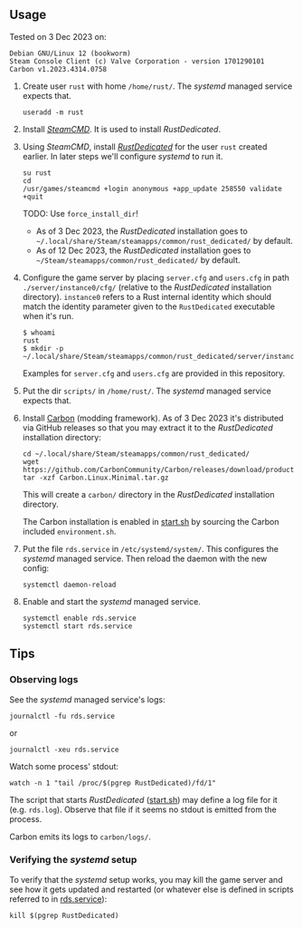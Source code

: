 ## Usage

Tested on 3 Dec 2023 on:

```
Debian GNU/Linux 12 (bookworm)
Steam Console Client (c) Valve Corporation - version 1701290101
Carbon v1.2023.4314.0758
```

1. Create user `rust` with home `/home/rust/`. The _systemd_ managed service
   expects that.

   ```
   useradd -m rust
   ```

2. Install [_SteamCMD_](https://developer.valvesoftware.com/wiki/SteamCMD).
   It is used to install _RustDedicated_.

3. Using _SteamCMD_, install [_RustDedicated_](https://developer.valvesoftware.com/wiki/Rust_Dedicated_Server#Installation) for the user `rust` created earlier.
   In later steps we'll configure _systemd_ to run it.

   ```
   su rust
   cd
   /usr/games/steamcmd +login anonymous +app_update 258550 validate +quit
   ```

   TODO: Use `force_install_dir`!
   - As of 3 Dec 2023, the _RustDedicated_ installation goes to
   `~/.local/share/Steam/steamapps/common/rust_dedicated/` by default.
   - As of 12 Dec 2023, the _RustDedicated_ installation goes to
   `~/Steam/steamapps/common/rust_dedicated/` by default.

5. Configure the game server by placing `server.cfg` and `users.cfg` in path
   `./server/instance0/cfg/` (relative to the _RustDedicated_ installation
   directory). `instance0` refers to a Rust internal identity which should match
   the identity parameter given to the `RustDedicated` executable when it's run.

   ```
   $ whoami
   rust
   $ mkdir -p ~/.local/share/Steam/steamapps/common/rust_dedicated/server/instance0/cfg
   ```

   Examples for `server.cfg` and `users.cfg` are provided in this repository.

6. Put the dir `scripts/` in `/home/rust/`. The _systemd_ managed service
   expects that.

7. Install [Carbon](https://carbonmod.gg/) (modding framework). As of 3 Dec 2023
   it's distributed via GitHub releases so that you may extract it to the
   _RustDedicated_ installation directory:

   ```
   cd ~/.local/share/Steam/steamapps/common/rust_dedicated/
   wget https://github.com/CarbonCommunity/Carbon/releases/download/production_build/Carbon.Linux.Release.tar.gz
   tar -xzf Carbon.Linux.Minimal.tar.gz
   ```

   This will create a `carbon/` directory in the _RustDedicated_ installation
   directory.

   The Carbon installation is enabled in [start.sh](./scripts/start.sh) by
   sourcing the Carbon included `environment.sh`.

8. Put the file `rds.service` in `/etc/systemd/system/`. This configures the
   _systemd_ managed service. Then reload the daemon with the new config:

   ```
   systemctl daemon-reload
   ```

9. Enable and start the _systemd_ managed service.

   ```
   systemctl enable rds.service
   systemctl start rds.service
   ```

## Tips

### Observing logs

See the _systemd_ managed service's logs:

   ```
   journalctl -fu rds.service
   ```

   or

   ```
   journalctl -xeu rds.service
   ```

Watch some process' stdout:

   ```
   watch -n 1 "tail /proc/$(pgrep RustDedicated)/fd/1"
   ```

The script that starts _RustDedicated_ ([start.sh](./scripts/start.sh)) may
define a log file for it (e.g. `rds.log`). Observe that file if it seems no
stdout is emitted from the process.

Carbon emits its logs to `carbon/logs/`.

### Verifying the _systemd_ setup

To verify that the _systemd_ setup works, you may kill the game server and see
how it gets updated and restarted (or whatever else is defined in scripts
referred to in [rds.service](./rds.service)):

   ```
   kill $(pgrep RustDedicated)
   ```

